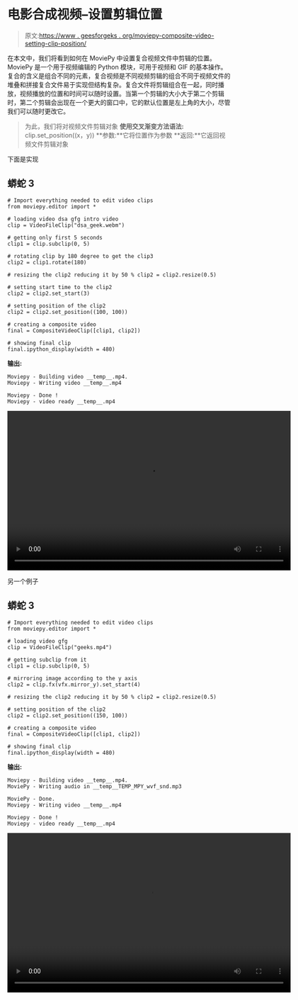 # 电影合成视频–设置剪辑位置

> 原文:[https://www . geesforgeks . org/moviepy-composite-video-setting-clip-position/](https://www.geeksforgeeks.org/moviepy-composite-video-setting-position-of-clip/)

在本文中，我们将看到如何在 MoviePy 中设置复合视频文件中剪辑的位置。MoviePy 是一个用于视频编辑的 Python 模块，可用于视频和 GIF 的基本操作。复合的含义是组合不同的元素，复合视频是不同视频剪辑的组合不同于视频文件的堆叠和拼接复合文件易于实现但结构复杂。复合文件将剪辑组合在一起，同时播放，视频播放的位置和时间可以随时设置。当第一个剪辑的大小大于第二个剪辑时，第二个剪辑会出现在一个更大的窗口中，它的默认位置是左上角的大小，尽管我们可以随时更改它。

> 为此，我们将对视频文件剪辑对象
> **使用交叉渐变方法语法:** clip.set_position((x，y))
> **参数:**它将位置作为参数
> **返回:**它返回视频文件剪辑对象

下面是实现

## 蟒蛇 3

```
# Import everything needed to edit video clips
from moviepy.editor import *

# loading video dsa gfg intro video
clip = VideoFileClip("dsa_geek.webm")

# getting only first 5 seconds
clip1 = clip.subclip(0, 5)

# rotating clip by 180 degree to get the clip3
clip2 = clip1.rotate(180)

# resizing the clip2 reducing it by 50 % clip2 = clip2.resize(0.5)

# setting start time to the clip2
clip2 = clip2.set_start(3)

# setting position of the clip2
clip2 = clip2.set_position((100, 100))

# creating a composite video
final = CompositeVideoClip([clip1, clip2])

# showing final clip
final.ipython_display(width = 480)
```

**输出:**

```
Moviepy - Building video __temp__.mp4.
Moviepy - Writing video __temp__.mp4

Moviepy - Done !
Moviepy - video ready __temp__.mp4
```

<video class="wp-video-shortcode" id="video-457867-1" width="640" height="360" preload="metadata" controls=""><source type="video/mp4" src="https://media.geeksforgeeks.org/wp-content/uploads/20200722200041/126.mp4?_=1">[https://media.geeksforgeeks.org/wp-content/uploads/20200722200041/126.mp4](https://media.geeksforgeeks.org/wp-content/uploads/20200722200041/126.mp4)</video>

另一个例子

## 蟒蛇 3

```
# Import everything needed to edit video clips
from moviepy.editor import *

# loading video gfg
clip = VideoFileClip("geeks.mp4")

# getting subclip from it
clip1 = clip.subclip(0, 5)

# mirroring image according to the y axis
clip2 = clip.fx(vfx.mirror_y).set_start(4)

# resizing the clip2 reducing it by 50 % clip2 = clip2.resize(0.5)

# setting position of the clip2
clip2 = clip2.set_position((150, 100))

# creating a composite video
final = CompositeVideoClip([clip1, clip2])

# showing final clip
final.ipython_display(width = 480)
```

**输出:**

```
Moviepy - Building video __temp__.mp4.
MoviePy - Writing audio in __temp__TEMP_MPY_wvf_snd.mp3

MoviePy - Done.
Moviepy - Writing video __temp__.mp4

Moviepy - Done !
Moviepy - video ready __temp__.mp4
```

<video class="wp-video-shortcode" id="video-457867-2" width="640" height="360" preload="metadata" controls=""><source type="video/mp4" src="https://media.geeksforgeeks.org/wp-content/uploads/20200722200239/219.mp4?_=2">[https://media.geeksforgeeks.org/wp-content/uploads/20200722200239/219.mp4](https://media.geeksforgeeks.org/wp-content/uploads/20200722200239/219.mp4)</video>